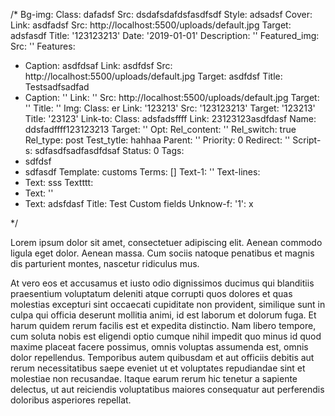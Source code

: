 /*
Bg-img:
  Class: dafadsf
  Src: dsdafsdafdsfasdfsdf
  Style: adsadsf
Cover:
  Link: asdfadsf
  Src: http://localhost:5500/uploads/default.jpg
  Target: adsfasdf
  Title: '123123213'
Date: '2019-01-01'
Description: ''
Featured_img:
  Src: ''
Features:
- Caption: asdfdsaf
  Link: asdfdsf
  Src: http://localhost:5500/uploads/default.jpg
  Target: asdfdsf
  Title: Testsadfsadfad
- Caption: ''
  Link: ''
  Src: http://localhost:5500/uploads/default.jpg
  Target: ''
  Title: ''
Img:
  Class: er
  Link: '123213'
  Src: '123123213'
  Target: '123213'
  Title: '23123'
Link-to:
  Class: adsfadsffff
  Link: 23123123asdfdasf
  Name: ddsfadffff123123213
  Target: ''
Opt:
  Rel_content: ''
  Rel_switch: true
  Rel_type: post
  Test_tytle: hahhaa
Parent: ''
Priority: 0
Redirect: ''
Script-s: sdfasdfsadfasdfdsaf
Status: 0
Tags:
- sdfdsf
- sdfasdf
Template: customs
Terms: []
Text-1: ''
Text-lines:
- Text: sss
Textttt:
- Text: ''
- Text: adsfdasf
Title: Test Custom fields
Unknow-f:
  '1': x

*/
































































































































































































































<p>Lorem ipsum dolor sit amet, consectetuer adipiscing elit. Aenean commodo  ligula eget dolor. Aenean massa. Cum sociis natoque penatibus et magnis   dis parturient montes, nascetur ridiculus mus.</p>
<p>At vero eos et accusamus et iusto odio dignissimos ducimus qui blanditiis praesentium voluptatum deleniti atque corrupti quos dolores et quas molestias excepturi sint occaecati cupiditate non provident, similique sunt in culpa qui officia deserunt mollitia animi, id est laborum et dolorum fuga. Et harum quidem rerum facilis est et expedita distinctio. Nam libero tempore, cum soluta nobis est eligendi optio cumque nihil impedit quo minus id quod maxime placeat facere possimus, omnis voluptas assumenda est, omnis dolor repellendus. Temporibus autem quibusdam et aut officiis debitis aut rerum necessitatibus saepe eveniet ut et voluptates repudiandae sint et molestiae non recusandae. Itaque earum rerum hic tenetur a sapiente delectus, ut aut reiciendis voluptatibus maiores consequatur aut perferendis doloribus asperiores repellat.</p>